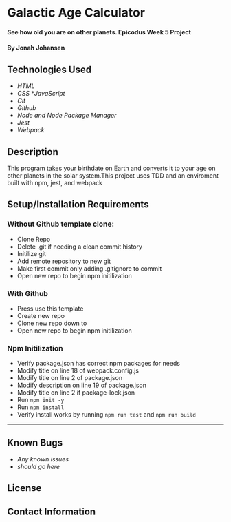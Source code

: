 # Galactic Age Calculator

#### See how old you are on other planets. Epicodus Week 5 Project

#### By Jonah Johansen

## Technologies Used


* _HTML_
* _CSS_
*_JavaScript_
* _Git_
* _Github_
* _Node and Node Package Manager_
* _Jest_
* _Webpack_

## Description
This program takes your birthdate on Earth and converts it to your age on other planets in the solar system.This project uses TDD and an enviroment built with npm, jest, and webpack

## Setup/Installation Requirements

### Without Github template clone:
* Clone Repo
* Delete .git if needing a clean commit history
* Initilize git
* Add remote repository to new git
* Make first commit only adding .gitignore to commit
* Open new repo to begin npm initilization

### With Github
* Press use this template
* Create new repo
* Clone new repo down to
* Open new repo to begin npm initilization

### Npm Initilization
* Verify package.json has correct npm packages for needs
* Modify title on line 18 of webpack.config.js
* Modify title on line 2 of package.json
* Modify description on line 19 of package.json
* Modify title on line 2 if package-lock.json
* Run ```npm init -y```
* Run ```npm install```
* Verify install works by running ```npm run test``` and ```npm run build```

* * *
## Known Bugs

* _Any known issues_
* _should go here_

## License

## Contact Information